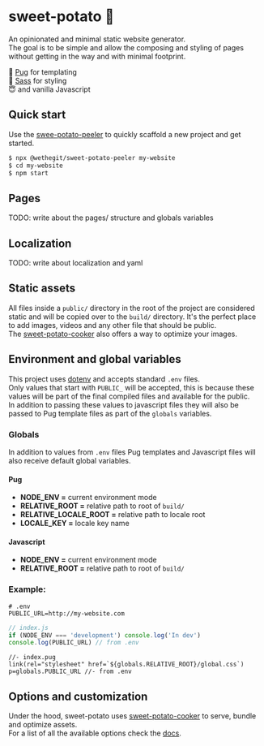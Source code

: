 # sweet-potato 🍠
An opinionated and minimal static website generator.  
The goal is to be simple and allow the composing and styling of pages without getting in the way and with minimal footprint.  

🐶    [Pug](https://pugjs.org/api/getting-started.html) for templating  
🎨    [Sass](https://sass-lang.com/) for styling  
😇    and vanilla Javascript

## Quick start
Use the [swee-potato-peeler](https://github.com/wethegit/sweet-potato/tree/main/peeler) to quickly scaffold a new project and get started.
```sh
$ npx @wethegit/sweet-potato-peeler my-website
$ cd my-website
$ npm start
```

## Pages
TODO: write about the pages/ structure and globals variables

## Localization
TODO: write about localization and yaml

## Static assets
All files inside a `public/` directory in the root of the project are considered static and will be copied over to the `build/` directory. It's the perfect place to add images, videos and any other file that should be public.  
The [sweet-potato-cooker](https://github.com/wethegit/sweet-potato/blob/main/cooker/README.md#compressing-and-optimizing-assets) also offers a way to optimize your images.  

## Environment and global variables
This project uses [dotenv](https://github.com/motdotla/dotenv) and accepts standard `.env` files.  
Only values that start with `PUBLIC_` will be accepted, this is because these values will be part of the final compiled files and available for the public.  
In addition to passing these values to javascript files they will also be passed to Pug template files as part of the `globals` variables.  

### Globals
In addition to values from `.env` files Pug templates and Javascript files will also receive default global variables.

#### Pug
- **NODE_ENV =** current environment mode
- **RELATIVE_ROOT =** relative path to root of `build/`
- **RELATIVE_LOCALE_ROOT =** relative path to locale root
- **LOCALE_KEY =** locale key name

#### Javascript
- **NODE_ENV =** current environment mode
- **RELATIVE_ROOT =** relative path to root of `build/`

### Example:  
```
# .env
PUBLIC_URL=http://my-website.com
```
```js
// index.js
if (NODE_ENV === 'development') console.log('In dev')
console.log(PUBLIC_URL) // from .env
```
```pug
//- index.pug
link(rel="stylesheet" href=`${globals.RELATIVE_ROOT}/global.css`)
p=globals.PUBLIC_URL //- from .env
```

## Options and customization
Under the hood, sweet-potato uses [sweet-potato-cooker](https://github.com/wethegit/sweet-potato/tree/main/cooker) to serve, bundle and optimize assets.  
For a list of all the available options check the [docs](https://github.com/wethegit/sweet-potato/tree/main/cooker#config).
